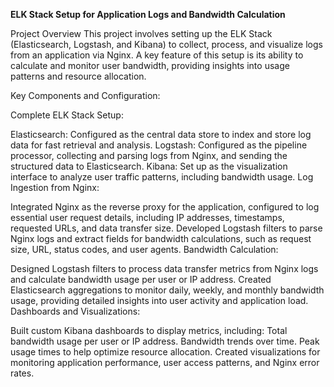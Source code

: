 **ELK Stack Setup for Application Logs and Bandwidth Calculation**

Project Overview
This project involves setting up the ELK Stack (Elasticsearch, Logstash, and Kibana) to collect, process, and visualize logs from an application via Nginx. A key feature of this setup is its ability to calculate and monitor user bandwidth, providing insights into usage patterns and resource allocation.


Key Components and Configuration:

Complete ELK Stack Setup:

Elasticsearch: Configured as the central data store to index and store log data for fast retrieval and analysis.
Logstash: Configured as the pipeline processor, collecting and parsing logs from Nginx, and sending the structured data to Elasticsearch.
Kibana: Set up as the visualization interface to analyze user traffic patterns, including bandwidth usage.
Log Ingestion from Nginx:

Integrated Nginx as the reverse proxy for the application, configured to log essential user request details, including IP addresses, timestamps, requested URLs, and data transfer size.
Developed Logstash filters to parse Nginx logs and extract fields for bandwidth calculations, such as request size, URL, status codes, and user agents.
Bandwidth Calculation:

Designed Logstash filters to process data transfer metrics from Nginx logs and calculate bandwidth usage per user or IP address.
Created Elasticsearch aggregations to monitor daily, weekly, and monthly bandwidth usage, providing detailed insights into user activity and application load.
Dashboards and Visualizations:

Built custom Kibana dashboards to display metrics, including:
Total bandwidth usage per user or IP address.
Bandwidth trends over time.
Peak usage times to help optimize resource allocation.
Created visualizations for monitoring application performance, user access patterns, and Nginx error rates.
